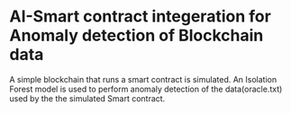 # AI-Smart contract integeration for Anomaly detection of Blockchain data
A simple blockchain that runs a smart contract is simulated. An Isolation Forest model is used to perform anomaly detection of the data(oracle.txt) used by the the simulated Smart contract.
